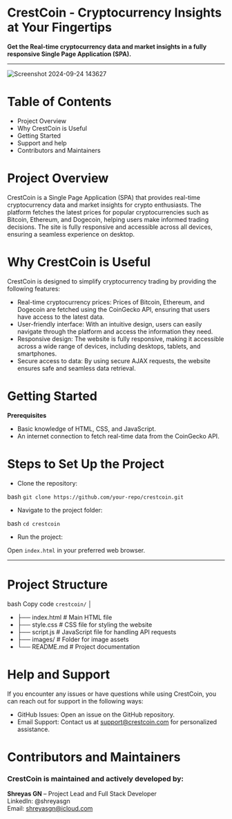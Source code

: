 # CrestCoin - Cryptocurrency Insights at Your Fingertips
**Get the Real-time cryptocurrency data and market insights in a fully responsive Single Page Application (SPA).**
***
![Screenshot 2024-09-24 143627](https://github.com/user-attachments/assets/1c889b6e-30a3-431a-a312-a09041e52a95)
# Table of Contents
* Project Overview
* Why CrestCoin is Useful
* Getting Started
* Support and help
* Contributors and Maintainers

# Project Overview

CrestCoin is a Single Page Application (SPA) that provides real-time cryptocurrency data and market insights for crypto enthusiasts. The platform fetches the latest prices for popular cryptocurrencies such as Bitcoin, Ethereum, and Dogecoin, helping users make informed trading decisions. The site is fully responsive and accessible across all devices, ensuring a seamless experience on desktop.

# Why CrestCoin is Useful

CrestCoin is designed to simplify cryptocurrency trading by providing the following features:

* Real-time cryptocurrency prices: Prices of Bitcoin, Ethereum, and Dogecoin are fetched using the CoinGecko API, ensuring that users have access to the latest data.
* User-friendly interface: With an intuitive design, users can easily navigate through the platform and access the information they need.
* Responsive design: The website is fully responsive, making it accessible across a wide range of devices, including desktops, tablets, and smartphones.
* Secure access to data: By using secure AJAX requests, the website ensures safe and seamless data retrieval.

# Getting Started
**Prerequisites**<br/>
* Basic knowledge of HTML, CSS, and JavaScript.
* An internet connection to fetch real-time data from the CoinGecko API.

# Steps to Set Up the Project

* Clone the repository:

bash
```git clone https://github.com/your-repo/crestcoin.git```
* Navigate to the project folder:

bash
``` cd crestcoin ```
* Run the project:

Open ```index.html``` in your preferred web browser.

***
# Project Structure
bash
Copy code
```crestcoin/```
│
* ├── index.html      # Main HTML file
* ├── style.css       # CSS file for styling the website
* ├── script.js       # JavaScript file for handling API requests
* ├── images/         # Folder for image assets
* └── README.md       # Project documentation

# Help and Support
If you encounter any issues or have questions while using CrestCoin, you can reach out for support in the following ways:
* GitHub Issues: Open an issue on the GitHub repository.
* Email Support: Contact us at support@crestcoin.com for personalized assistance.
# Contributors and Maintainers
### CrestCoin is maintained and actively developed by: <br/>
**Shreyas GN** – Project Lead and Full Stack Developer <br/>
LinkedIn: @shreyasgn <br/>
Email: shreyasgn@icloud.com <br/>
